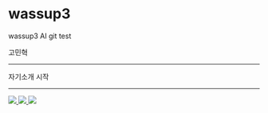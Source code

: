 # wassup3
wassup3 AI git test


고민혁
* * *
자기소개 시작
* * *
<span>
  <a href="https://www.notion.so/oreumi/878125b2e637489a818052fedb17c5b7?pvs=4">
   <img src="https://img.shields.io/badge/notion-20232a.svg?style=for-the-badge&logo=notion&logoColor=000000" />
  </a>
  
  <a href="https://www.instagram.com/kominhy/">
   <img src="https://img.shields.io/badge/instagram-20232a.svg?style=for-the-badge&logo=instagram&logoColor=E4405F" />
  </a>
  
   <a href="https://www.facebook.com/profile.php?id=100004826503164&locale=ko_KR">
   <img src="https://img.shields.io/badge/facebook-20232a.svg?style=for-the-badge&logo=facebook&logoColor=0866FF" />
  </a>
</span>
